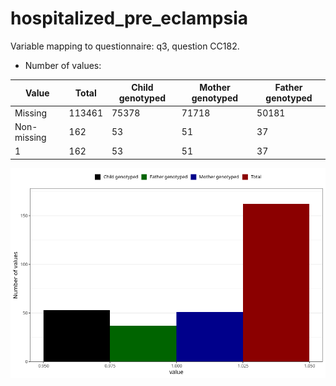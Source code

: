 # hospitalized_pre_eclampsia
Variable mapping to questionnaire: q3, question CC182.
- Number of values:

| Value | Total | Child genotyped | Mother genotyped | Father genotyped |
| ----- | ----- | --------------- | ---------------- | ---------------- |
| Missing | 113461 | 75378 | 71718 | 50181 |
| Non-missing | 162 | 53 | 51 | 37 |
| 1 | 162 | 53 | 51 | 37 |



![](hospitalized_pre_eclampsia_n.png)



